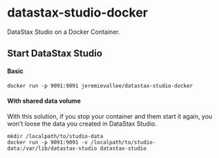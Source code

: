 # datastax-studio-docker

DataStax Studio on a Docker Container.

## Start DataStax Studio

#### Basic

```
docker run -p 9091:9091 jeremievallee/datastax-studio-docker
```

#### With shared data volume

With this solution, if you stop your container and them start it again, you won't loose the data you created in DataStax Studio.

```
mkdir /localpath/to/studio-data
docker run -p 9091:9091 -v /localpath/to/studio-data:/var/lib/datastax-studio datastax-studio
```
